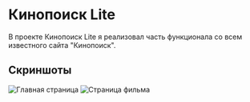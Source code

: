 # Кинопоиск Lite

В проекте Кинопоиск Lite я реализовал часть функционала со всем известного сайта "Кинопоиск".

## Скриншоты

![Главная страница](/screenshots/main.png)
![Страница фильма](/screenshots/film.png)
